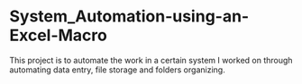 # System_Automation-using-an-Excel-Macro
This project is to automate the work in a certain system I worked on through automating data entry, file storage and folders organizing. 
